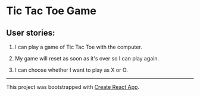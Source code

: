 # Tic Tac Toe Game

## User stories:

1. I can play a game of Tic Tac Toe with the computer.

2. My game will reset as soon as it's over so I can play again.

3. I can choose whether I want to play as X or O.

---
This project was bootstrapped with [Create React App](https://github.com/facebookincubator/create-react-app).
